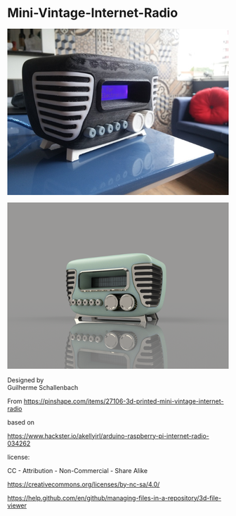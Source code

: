 # Mini-Vintage-Internet-Radio

![photo](container_mini-vintage-internet-radio-3d-printing-105418.jpg)

![photo](container_mini-vintage-internet-radio-3d-printing-105417.png)



Designed by  
Guilherme Schallenbach


From  https://pinshape.com/items/27106-3d-printed-mini-vintage-internet-radio

based on

https://www.hackster.io/akellyirl/arduino-raspberry-pi-internet-radio-034262

license:

CC - Attribution - Non-Commercial - Share Alike

https://creativecommons.org/licenses/by-nc-sa/4.0/




https://help.github.com/en/github/managing-files-in-a-repository/3d-file-viewer
